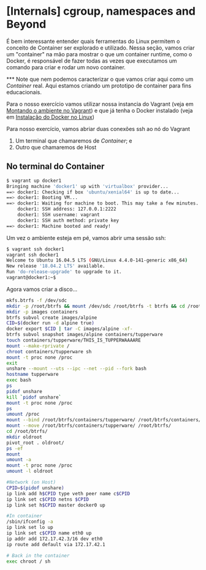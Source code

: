 # [Internals] cgroup, namespaces and Beyond

É bem interessante entender quais ferramentas do Linux permitem o conceito de Container ser explorado e utilizado. Nessa seção, vamos criar um "container" na mão para mostrar o que um container runtime, como o Docker, é responsável de fazer todas as vezes que executamos um comando para criar e rodar um novo container. 

*** Note que nem podemos caracterizar o que vamos criar aqui como um *Container* real. Aqui estamos criando um prototipo de container para fins educacionais.  

Para o nosso exercício vamos utilizar nossa instancia do Vagrant (veja em [Montando o ambiente no Vagrant](../vagrant-env/README.md)) e que já tenha o Docker instalado (veja em [Instalação do Docker no Linux](../docker-install-linux/README.md))

Para nosso exercício, vamos abriar duas conexões ssh ao nó do Vagrant 
1. Um terminal que chamaremos de *Container*; e
2. Outro que chamaremos de Host

## No terminal do Container

```sh
$ vagrant up docker1
Bringing machine 'docker1' up with 'virtualbox' provider...
==> docker1: Checking if box 'ubuntu/xenial64' is up to date...
==> docker1: Booting VM...
==> docker1: Waiting for machine to boot. This may take a few minutes...
    docker1: SSH address: 127.0.0.1:2222
    docker1: SSH username: vagrant
    docker1: SSH auth method: private key
==> docker1: Machine booted and ready!
```

Um vez o ambiente esteja em pé, vamos abrir uma sessão ssh:

```sh
$ vagrant ssh docker1
vagrant ssh docker1
Welcome to Ubuntu 16.04.5 LTS (GNU/Linux 4.4.0-141-generic x86_64)
New release '18.04.2 LTS' available.
Run 'do-release-upgrade' to upgrade to it.
vagrant@docker1:~$
```

Agora vamos criar a disco...

```sh
mkfs.btrfs -f /dev/sdc
mkdir -p /root/btrfs && mount /dev/sdc /root/btrfs -t btrfs && cd /root/btrfs
mkdir -p images containers
btrfs subvol create images/alpine
CID=$(docker run -d alpine true)
docker export $CID | tar -C images/alpine -xf-
btrfs subvol snapshot images/alpine containers/tupperware
touch containers/tupperware/THIS_IS_TUPPERWAAAARE
mount --make-rprivate /
chroot containers/tupperware sh
mount -t proc none /proc
exit
unshare --mount --uts --ipc --net --pid --fork bash
hostname tupperware
exec bash
ps 
pidof unshare
kill `pidof unshare`
mount -t proc none /proc
ps
umount /proc
mount --bind /root/btrfs/containers/tupperware/ /root/btrfs/containers/tupperware/
mount --move /root/btrfs/containers/tupperware/ /root/btrfs/
cd /root/btrfs/
mkdir oldroot
pivot_root . oldroot/
ps -ef
mount
umount -a 
mount -t proc none /proc
umount -l oldroot

#Network (on Host)
CPID=$(pidof unshare)
ip link add h$CPID type veth peer name c$CPID
ip link set c$CPID netns $CPID
ip link set h$CPID master docker0 up

#In container
/sbin/ifconfig -a
ip link set lo up
ip link set c$CPID name eth0 up
ip addr add 172.17.42.3/16 dev eth0
ip route add default via 172.17.42.1

# Back in the container 
exec chroot / sh
```

